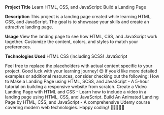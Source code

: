 **Project Title**
Learn HTML, CSS, and JavaScript: Build a Landing Page

**Description**
This project is a landing page created while learning HTML, CSS, and JavaScript.
The goal is to showcase your skills and create an attractive landing page.

**Usage**
View the landing page to see how HTML, CSS, and JavaScript work together.
Customize the content, colors, and styles to match your preferences.

**Technologies Used**
HTML
CSS (including SCSS)
JavaScript

Feel free to replace the placeholders with actual content specific to your project. Good luck with your learning journey! 😊
If you’d like more detailed examples or additional resources, consider checking out the following:
How to Make a Landing Page using HTML, SCSS, and JavaScript - A 5-hour tutorial on building a responsive website from scratch.
Create a Video Landing Page with HTML and CSS - Learn how to include a video in a landing page using HTML, CSS, and JavaScript.
Build An Animated Landing Page by HTML, CSS, and JavaScript - A comprehensive Udemy course covering modern web technologies.
Happy coding! 🚀👩‍💻👨‍💻
